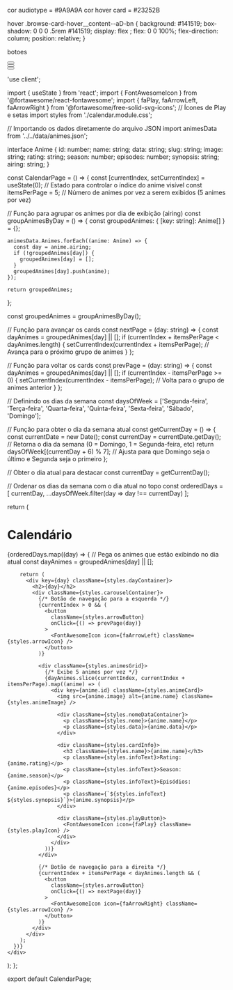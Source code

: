 cor audiotype = #9A9A9A
cor hover card = #23252B

<FontAwesomeIcon icon="fa-regular fa-play" />
<FontAwesomeIcon icon="fa-regular fa-bookmark" />
<FontAwesomeIcon icon="fa-solid fa-plus" />

hover
.browse-card-hover__content--aD-bn {
    background: #141519;
    box-shadow: 0 0 0 .5rem #141519;
    display: flex
;
    flex: 0 0 100%;
    flex-direction: column;
    position: relative;
}


botoes
<div class="browse-card-hover__footer--oK4Wg cz-color-16777215"><div class="browse-card-hover__footer-icon--lJ3B- cz-color-16777215"><div class="cz-color-16777215"><div class="tooltip-target--pW1cv cz-color-16777215"><button tabindex="0" class="tooltip-icon__action-icon-button--KEDNK cz-color-681215" data-t="play-button"><svg class="tooltip-icon__action-icon--toIky cz-color-681215" xmlns="http://www.w3.org/2000/svg" viewBox="0 0 24 24" data-t="play-svg" aria-labelledby="play-svg" aria-hidden="false" role="img"><title id="play-svg" class="cz-color-681215">Play</title><path d="M5.944 3C5.385 3 5 3.445 5 4.22v16.018c0 .771.384 1.22.945 1.22.234 0 .499-.078.779-.243l13.553-7.972c.949-.558.952-1.468 0-2.028L6.724 3.243C6.444 3.078 6.178 3 5.944 3m1.057 2.726l11.054 6.503L7 18.732l.001-13.006" class="cz-color-681215"></path></svg></button></div></div></div><div class="browse-card-hover__footer-icon--lJ3B- cz-color-16777215"><div class="tooltip-target--pW1cv cz-color-16777215"><button tabindex="0" class="tooltip-icon__action-icon-button--KEDNK cz-color-681215" data-t="add-to-watchlist-btn"><svg class="tooltip-icon__action-icon--toIky cz-color-681215" xmlns="http://www.w3.org/2000/svg" viewBox="0 0 24 24" data-t="watchlist-svg" aria-labelledby="watchlist-svg" aria-hidden="false" role="img"><title id="watchlist-svg" class="cz-color-681215">Watchlist</title><path d="M17 18.113l-3.256-2.326A2.989 2.989 0 0 0 12 15.228c-.629 0-1.232.194-1.744.559L7 18.113V4h10v14.113zM18 2H6a1 1 0 0 0-1 1v17.056c0 .209.065.412.187.581a.994.994 0 0 0 1.394.233l4.838-3.455a1 1 0 0 1 1.162 0l4.838 3.455A1 1 0 0 0 19 20.056V3a1 1 0 0 0-1-1z" class="cz-color-681215"></path></svg></button></div></div><div class="browse-card-hover__footer-icon--lJ3B- cz-color-16777215"><div class="tooltip-target--pW1cv cz-color-16777215"><button tabindex="0" class="tooltip-icon__action-icon-button--KEDNK cz-color-681215" data-t="add-to-custom-list"><svg class="tooltip-icon__action-icon--toIky cz-color-681215" xmlns="http://www.w3.org/2000/svg" viewBox="0 0 24 24" data-t="add-svg" aria-labelledby="add-svg" aria-hidden="false" role="img"><title id="add-svg" class="cz-color-681215">Add</title><path d="M13 3v8h8v2h-8v8h-2v-8H3v-2h8V3z" class="cz-color-681215"></path></svg></button></div></div></div>



'use client';

import { useState } from 'react';
import { FontAwesomeIcon } from '@fortawesome/react-fontawesome';
import { faPlay, faArrowLeft, faArrowRight } from '@fortawesome/free-solid-svg-icons'; // Ícones de Play e setas
import styles from './calendar.module.css';

// Importando os dados diretamente do arquivo JSON
import animesData from '../../data/animes.json';

interface Anime {
  id: number;
  name: string;
  data: string;
  slug: string;
  image: string;
  rating: string;
  season: number;
  episodes: number;
  synopsis: string;
  airing: string;
}

const CalendarPage = () => {
  const [currentIndex, setCurrentIndex] = useState(0); // Estado para controlar o índice do anime visível
  const itemsPerPage = 5; // Número de animes por vez a serem exibidos (5 animes por vez)

  // Função para agrupar os animes por dia de exibição (airing)
  const groupAnimesByDay = () => {
    const groupedAnimes: { [key: string]: Anime[] } = {};

    animesData.Animes.forEach((anime: Anime) => {
      const day = anime.airing;
      if (!groupedAnimes[day]) {
        groupedAnimes[day] = [];
      }
      groupedAnimes[day].push(anime);
    });

    return groupedAnimes;
  };

  const groupedAnimes = groupAnimesByDay();

  // Função para avançar os cards
  const nextPage = (day: string) => {
    const dayAnimes = groupedAnimes[day] || [];
    if (currentIndex + itemsPerPage < dayAnimes.length) {
      setCurrentIndex(currentIndex + itemsPerPage); // Avança para o próximo grupo de animes
    }
  };

  // Função para voltar os cards
  const prevPage = (day: string) => {
    const dayAnimes = groupedAnimes[day] || [];
    if (currentIndex - itemsPerPage >= 0) {
      setCurrentIndex(currentIndex - itemsPerPage); // Volta para o grupo de animes anterior
    }
  };

  // Definindo os dias da semana
  const daysOfWeek = ['Segunda-feira', 'Terça-feira', 'Quarta-feira', 'Quinta-feira', 'Sexta-feira', 'Sábado', 'Domingo'];

  // Função para obter o dia da semana atual
  const getCurrentDay = () => {
    const currentDate = new Date();
    const currentDay = currentDate.getDay(); // Retorna o dia da semana (0 = Domingo, 1 = Segunda-feira, etc)
    return daysOfWeek[(currentDay + 6) % 7]; // Ajusta para que Domingo seja o último e Segunda seja o primeiro
  };

  // Obter o dia atual para destacar
  const currentDay = getCurrentDay();

  // Ordenar os dias da semana com o dia atual no topo
  const orderedDays = [
    currentDay, 
    ...daysOfWeek.filter(day => day !== currentDay)
  ];

  return (
    <div className={styles.calendar}>
      <h1>Calendário</h1>
      {orderedDays.map((day) => {
        // Pega os animes que estão exibindo no dia atual
        const dayAnimes = groupedAnimes[day] || [];

        return (
          <div key={day} className={styles.dayContainer}>
            <h2>{day}</h2>
            <div className={styles.carouselContainer}>
              {/* Botão de navegação para a esquerda */}
              {currentIndex > 0 && (
                <button 
                  className={styles.arrowButton} 
                  onClick={() => prevPage(day)} 
                >
                  <FontAwesomeIcon icon={faArrowLeft} className={styles.arrowIcon} />
                </button>
              )}

              <div className={styles.animesGrid}>
                {/* Exibe 5 animes por vez */}
                {dayAnimes.slice(currentIndex, currentIndex + itemsPerPage).map((anime) => (
                  <div key={anime.id} className={styles.animeCard}>
                    <img src={anime.image} alt={anime.name} className={styles.animeImage} />

                    <div className={styles.nomeDataContainer}>
                      <p className={styles.nome}>{anime.name}</p>
                      <p className={styles.data}>{anime.data}</p>
                    </div>

                    <div className={styles.cardInfo}>
                      <h3 className={styles.name}>{anime.name}</h3>
                      <p className={styles.infoText}>Rating: {anime.rating}</p>
                      <p className={styles.infoText}>Season: {anime.season}</p>
                      <p className={styles.infoText}>Episódios: {anime.episodes}</p>
                      <p className={`${styles.infoText} ${styles.synopsis}`}>{anime.synopsis}</p>
                    </div>

                    <div className={styles.playButton}>
                      <FontAwesomeIcon icon={faPlay} className={styles.playIcon} />
                    </div>
                  </div>
                ))}
              </div>

              {/* Botão de navegação para a direita */}
              {currentIndex + itemsPerPage < dayAnimes.length && (
                <button 
                  className={styles.arrowButton} 
                  onClick={() => nextPage(day)} 
                >
                  <FontAwesomeIcon icon={faArrowRight} className={styles.arrowIcon} />
                </button>
              )}
            </div>
          </div>
        );
      })}
    </div>
  );
};

export default CalendarPage;
